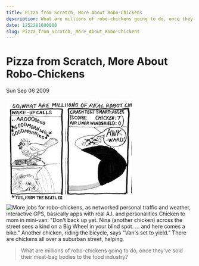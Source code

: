 ```yaml
---
title: Pizza from Scratch, More About Robo-Chickens
description: What are millions of robo-chickens going to do, once they've sold their meat-bag bodies to the food industry?
date: 1252281600000
slug: Pizza_from_Scratch,_More_About_Robo-Chickens
---
```



# Pizza from Scratch, More About Robo-Chickens

Sun Sep 06 2009

![Wake-up calls: a robo-chicken wakes a human with the Beatles' song that includes Good morning! Good morning!"](2009_09_07_r1p1_PfS-Vito5_1_.png)
![Another job: crashptest smart-asses, Score is Chicken 7, Air liner windshield 0. "AWK-ward!"](2009_09_10_r1p2_PfS-Vito5_2_.png)
![More jobs for robo-chickens, as networked personal traffic and weather, interactive GPS, basically apps with real A.I. and personalities
Chicken to  mom in mini-van: "Don't back up yet.  Nina (another chicken) across the street sees a kind on a Big Wheel in your blind spot. ... and here comes a bike."
Another chicken, riding the bicycle, says "Van's set to yield."
There are chickens all over a suburban street, helping.](2009_09_10_r1p3_PfS-Vito5_3_.png)

> What are millions of robo-chickens going to do, once they've sold their meat-bag bodies to the food industry?
        